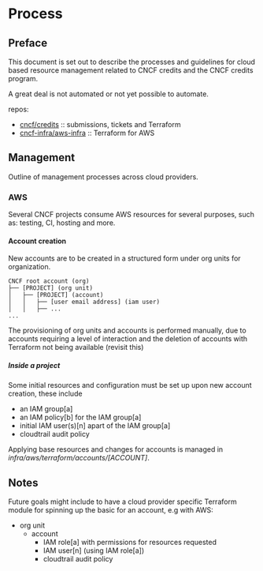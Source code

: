 # Process

## Preface

This document is set out to describe the processes and guidelines for cloud based resource management related to CNCF credits and the CNCF credits program.

A great deal is not automated or not yet possible to automate.

repos:

- [cncf/credits](https://github.com/cncf/credits) :: submissions, tickets and Terraform
- [cncf-infra/aws-infra](https://github.com/cncf-infra/aws-infra) :: Terraform for AWS

## Management

Outline of management processes across cloud providers.

### AWS

Several CNCF projects consume AWS resources for several purposes, such as: testing, CI, hosting and more.

#### Account creation

New accounts are to be created in a structured form under org units for organization.

```
CNCF root account (org)
├── [PROJECT] (org unit)
│   ├── [PROJECT] (account)
│   │   ├── [user email address] (iam user)
│   │   ├── ...
...
```

The provisioning of org units and accounts is performed manually, due to accounts requiring a level of interaction and the deletion of accounts with Terraform not being available (revisit this)

##### Inside a project

Some initial resources and configuration must be set up upon new account creation, these include

- an IAM group[a]
- an IAM policy[b] for the IAM group[a]
- initial IAM user(s)[n] apart of the IAM group[a]
- cloudtrail audit policy

Applying base resources and changes for accounts is managed in _infra/aws/terraform/accounts/[ACCOUNT]_.

## Notes

Future goals might include to have a cloud provider specific Terraform module for spinning up the basic for an account, e.g with AWS:

- org unit
  - account
    - IAM role[a] with permissions for resources requested
    - IAM user[n] (using IAM role[a])
    - cloudtrail audit policy
